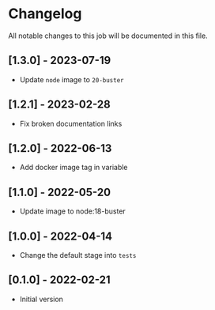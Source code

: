 # Changelog
All notable changes to this job will be documented in this file.

## [1.3.0] - 2023-07-19
* Update `node` image to `20-buster`

## [1.2.1] - 2023-02-28
* Fix broken documentation links

## [1.2.0] - 2022-06-13
* Add docker image tag in variable 

## [1.1.0] - 2022-05-20
* Update image to node:18-buster

## [1.0.0] - 2022-04-14
* Change the default stage into `tests`

## [0.1.0] - 2022-02-21
* Initial version